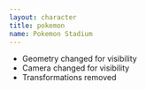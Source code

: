 ```yaml
---
layout: character
title: pokemon
name: Pokemon Stadium
---
```


- Geometry changed for visibility
- Camera changed for visibility
- Transformations removed
